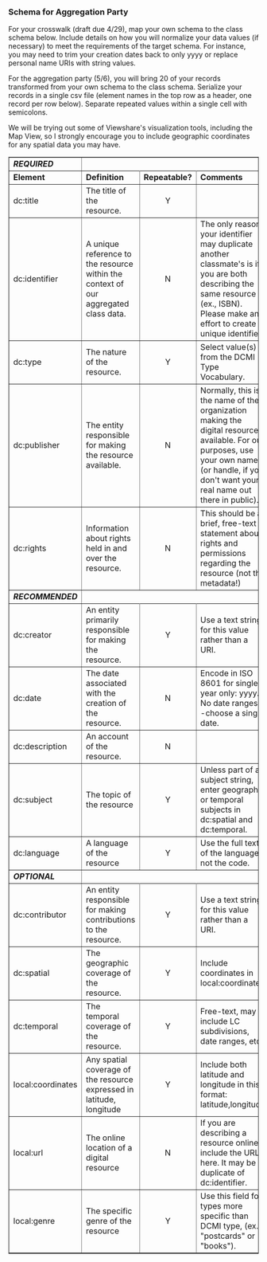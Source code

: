 ### Schema for Aggregation Party

For your crosswalk (draft due 4/29), map your own schema to the class schema below. Include details on how you will normalize your data values (if necessary) to meet the requirements of the target schema. For instance, you may need to trim your creation dates back to only yyyy or replace personal name URIs with string values.  

For the aggregation party (5/6), you will bring 20 of your records transformed from your own schema to the class schema. Serialize your records in a single csv file (element names in the top row as a header, one record per row below). Separate repeated values within a single cell with semicolons.  

We will be trying out some of Viewshare's visualization tools, including the Map View, so I strongly encourage you to include geographic coordinates for any spatial data you may have.  


<table border="1" cellpadding="3">
<tbody>
<tr>
<td><strong><em>REQUIRED</em></strong></td>
</tr>
<tr>
<td><strong>Element</strong></td>
<td><strong>Definition</strong>
<td><strong>Repeatable?</strong></td>
<td><strong>Comments</strong></td>
</tr>
<tr>
<td>dc:title</td>
<td>The title of the resource.</td>
<td align="center">Y</td>
<td></td>
</tr>
<tr>
<td>dc:identifier</td>
<td>A unique reference to the resource within the context of our aggregated class data.</td>
<td align="center">N</td>
<td>The only reason your identifier may duplicate another classmate's is if you are both describing the same resource (ex., ISBN). Please make an effort to create unique identifier</td>
</tr>
<tr>
<td>dc:type</td>
<td>The nature of the resource.</td>
<td align="center">Y</td>
<td>Select value(s) from the DCMI Type Vocabulary.</td>
</tr>
<tr>
<td>dc:publisher</td>
<td>The entity responsible for making the resource available.</td>
<td align="center">N</td>
<td>Normally, this is the name of the organization making the digital resource available. For our purposes, use your own name (or handle, if you don't want your real name out there in public).</td>
</tr>
<tr>
<td>dc:rights</td>
<td>Information about rights held in and over the resource.</td>
<td align="center">N</td>
<td>This should be a brief, free-text statement about rights and permissions regarding the resource (not the metadata!)</td>
</tr>
<tr><td><strong><em>RECOMMENDED</em></strong></td></tr>
<tr>
<td>dc:creator</td>
<td>An entity primarily responsible for making the resource.</td>
<td align="center">Y</td>
<td>Use a text string for this value rather than a URI.</td>
</tr>
<tr>
<td>dc:date</td>
<td>The date associated with the creation of the resource.</td>
<td align="center">N</td>
<td>Encode in ISO 8601 for single year only: yyyy. No date ranges--choose a single date.</td>
</tr>
<tr>
<td>dc:description</td>
<td>An account of the resource.</td>
<td align="center">N</td>
<td></td>
</tr>
<tr>
<td>dc:subject</td>
<td>The topic of the resource</td>
<td align="center">Y</td>
<td>Unless part of a subject string, enter geographic or temporal subjects in dc:spatial and dc:temporal.</td>
</tr>
<tr>
<td>dc:language</td>
<td>A language of the resource</td>
<td align="center">Y</td>
<td>Use the full text of the language, not the code.</td>
</tr>
<tr><td><strong><em>OPTIONAL</em></strong></td></tr>
<tr>
<td>dc:contributor</td>
<td>An entity responsible for making contributions to the resource.</td>
<td align="center">Y</td>
<td>Use a text string for this value rather than a URI.</td>
</tr>
<tr>
<td>dc:spatial</td>
<td>The geographic coverage of the resource.</td>
<td align="center">Y</td>
<td>Include coordinates in local:coordinates</td>
</tr>
<tr>
<td>dc:temporal</td>
<td>The temporal coverage of the resource.</td>
<td align="center">Y</td>
<td>Free-text, may include LC subdivisions, date ranges, etc.</td>
</tr>
<tr>
<td>local:coordinates</td>
<td>Any spatial coverage of the resource expressed in latitude, longitude</td>
<td align="center">Y</td>
<td>Include both latitude and longitude in this format: latitude,longitude</td>
</tr>
<tr>
<td>local:url</td>
<td>The online location of a digital resource</td>
<td align="center">N</td>
<td>If you are describing a resource online, include the URL here. It may be a duplicate of dc:identifier.</td>
</tr>
<tr>
<td>local:genre</td>
<td>The specific genre of the resource</td>
<td align="center">Y</td>
<td>Use this field for types more specific than DCMI type, (ex., "postcards" or "books").</td>
</tr>
</table>